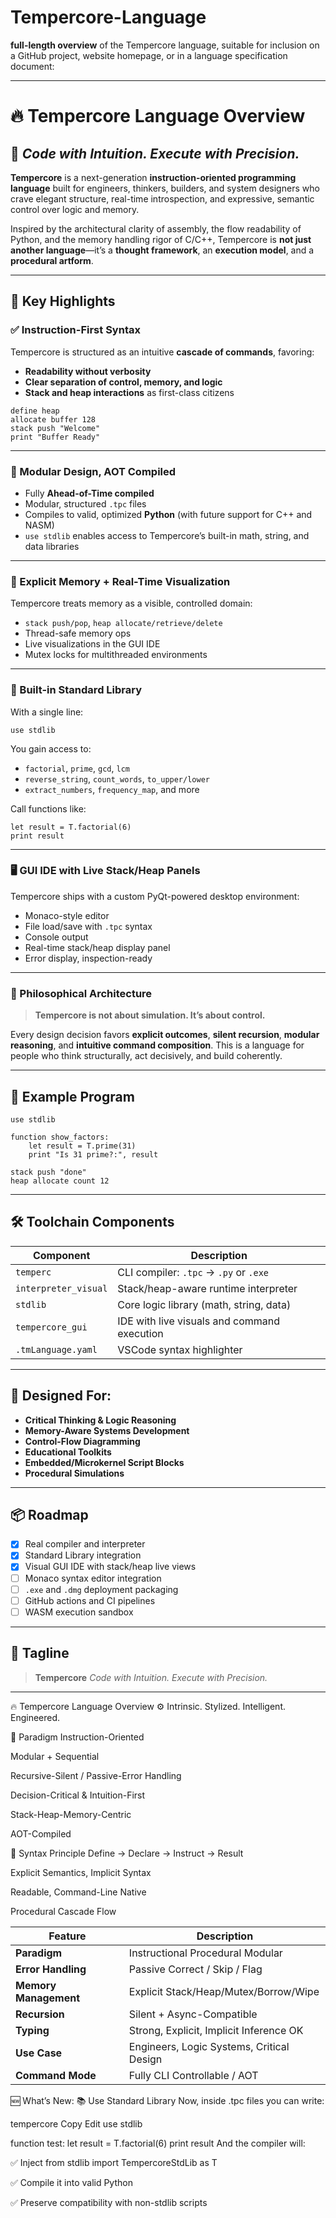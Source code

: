 # Tempercore-Language


 **full-length overview** of the Tempercore language, suitable for inclusion on a GitHub project, website homepage, or in a language specification document:

---

# 🔥 **Tempercore Language Overview**

## 🧠 *Code with Intuition. Execute with Precision.*

**Tempercore** is a next-generation **instruction-oriented programming language** built for engineers, thinkers, builders, and system designers who crave elegant structure, real-time introspection, and expressive, semantic control over logic and memory.

Inspired by the architectural clarity of assembly, the flow readability of Python, and the memory handling rigor of C/C++, Tempercore is **not just another language**—it’s a **thought framework**, an **execution model**, and a **procedural artform**.

---

## 🌟 Key Highlights

### ✅ Instruction-First Syntax

Tempercore is structured as an intuitive **cascade of commands**, favoring:

* **Readability without verbosity**
* **Clear separation of control, memory, and logic**
* **Stack and heap interactions** as first-class citizens

```tempercore
define heap
allocate buffer 128
stack push "Welcome"
print "Buffer Ready"
```

---

### 🧩 Modular Design, AOT Compiled

* Fully **Ahead-of-Time compiled**
* Modular, structured `.tpc` files
* Compiles to valid, optimized **Python** (with future support for C++ and NASM)
* `use stdlib` enables access to Tempercore’s built-in math, string, and data libraries

---

### 💾 Explicit Memory + Real-Time Visualization

Tempercore treats memory as a visible, controlled domain:

* `stack push/pop`, `heap allocate/retrieve/delete`
* Thread-safe memory ops
* Live visualizations in the GUI IDE
* Mutex locks for multithreaded environments

---

### 🧠 Built-in Standard Library

With a single line:

```tempercore
use stdlib
```

You gain access to:

* `factorial`, `prime`, `gcd`, `lcm`
* `reverse_string`, `count_words`, `to_upper/lower`
* `extract_numbers`, `frequency_map`, and more

Call functions like:

```tempercore
let result = T.factorial(6)
print result
```

---

### 🖥 GUI IDE with Live Stack/Heap Panels

Tempercore ships with a custom PyQt-powered desktop environment:

* Monaco-style editor
* File load/save with `.tpc` syntax
* Console output
* Real-time stack/heap display panel
* Error display, inspection-ready

---

### 🧬 Philosophical Architecture

> **Tempercore is not about simulation. It’s about control.**

Every design decision favors **explicit outcomes**, **silent recursion**, **modular reasoning**, and **intuitive command composition**. This is a language for people who think structurally, act decisively, and build coherently.

---

## 🚀 Example Program

```tempercore
use stdlib

function show_factors:
    let result = T.prime(31)
    print "Is 31 prime?:", result

stack push "done"
heap allocate count 12
```

---

## 🛠 Toolchain Components

| Component            | Description                                 |
| -------------------- | ------------------------------------------- |
| `temperc`            | CLI compiler: `.tpc` → `.py` or `.exe`      |
| `interpreter_visual` | Stack/heap-aware runtime interpreter        |
| `stdlib`             | Core logic library (math, string, data)     |
| `tempercore_gui`     | IDE with live visuals and command execution |
| `.tmLanguage.yaml`   | VSCode syntax highlighter                   |

---

## 🧪 Designed For:

* **Critical Thinking & Logic Reasoning**
* **Memory-Aware Systems Development**
* **Control-Flow Diagramming**
* **Educational Toolkits**
* **Embedded/Microkernel Script Blocks**
* **Procedural Simulations**

---

## 📦 Roadmap

* [x] Real compiler and interpreter
* [x] Standard Library integration
* [x] Visual GUI IDE with stack/heap live views
* [ ] Monaco syntax editor integration
* [ ] `.exe` and `.dmg` deployment packaging
* [ ] GitHub actions and CI pipelines
* [ ] WASM execution sandbox

---

## 📜 Tagline

> **Tempercore**
> *Code with Intuition. Execute with Precision.*

---





🔥 Tempercore Language Overview
⚙️ Intrinsic. Stylized. Intelligent. Engineered.

🧠 Paradigm
Instruction-Oriented

Modular + Sequential

Recursive-Silent / Passive-Error Handling

Decision-Critical & Intuition-First

Stack-Heap-Memory-Centric

AOT-Compiled

🧾 Syntax Principle
Define → Declare → Instruct → Result

Explicit Semantics, Implicit Syntax

Readable, Command-Line Native

Procedural Cascade Flow

| Feature               | Description                               |
| --------------------- | ----------------------------------------- |
| **Paradigm**          | Instructional Procedural Modular          |
| **Error Handling**    | Passive Correct / Skip / Flag             |
| **Memory Management** | Explicit Stack/Heap/Mutex/Borrow/Wipe     |
| **Recursion**         | Silent + Async-Compatible                 |
| **Typing**            | Strong, Explicit, Implicit Inference OK   |
| **Use Case**          | Engineers, Logic Systems, Critical Design |
| **Command Mode**      | Fully CLI Controllable / AOT              |


🆕 What’s New:
📚 Use Standard Library
Now, inside .tpc files you can write:

tempercore
Copy
Edit
use stdlib

function test:
    let result = T.factorial(6)
    print result
And the compiler will:

✅ Inject from stdlib import TempercoreStdLib as T

✅ Compile it into valid Python

✅ Preserve compatibility with non-stdlib scripts

